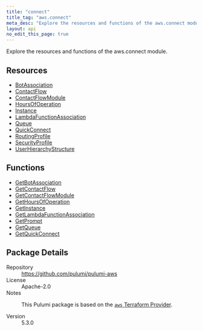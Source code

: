 ```yaml
---
title: "connect"
title_tag: "aws.connect"
meta_desc: "Explore the resources and functions of the aws.connect module."
layout: api
no_edit_this_page: true
---
```


<!-- WARNING: this file was generated by Pulumi Docs Generator. -->
<!-- Do not edit by hand unless you're certain you know what you are doing! -->

Explore the resources and functions of the aws.connect module.

<h2 id="resources">Resources</h2>
<ul class="api">
    <li><a href="botassociation" title="BotAssociation"><span class="api-symbol api-symbol--resource"></span>BotAssociation</a></li>
    <li><a href="contactflow" title="ContactFlow"><span class="api-symbol api-symbol--resource"></span>ContactFlow</a></li>
    <li><a href="contactflowmodule" title="ContactFlowModule"><span class="api-symbol api-symbol--resource"></span>ContactFlowModule</a></li>
    <li><a href="hoursofoperation" title="HoursOfOperation"><span class="api-symbol api-symbol--resource"></span>HoursOfOperation</a></li>
    <li><a href="instance" title="Instance"><span class="api-symbol api-symbol--resource"></span>Instance</a></li>
    <li><a href="lambdafunctionassociation" title="LambdaFunctionAssociation"><span class="api-symbol api-symbol--resource"></span>LambdaFunctionAssociation</a></li>
    <li><a href="queue" title="Queue"><span class="api-symbol api-symbol--resource"></span>Queue</a></li>
    <li><a href="quickconnect" title="QuickConnect"><span class="api-symbol api-symbol--resource"></span>QuickConnect</a></li>
    <li><a href="routingprofile" title="RoutingProfile"><span class="api-symbol api-symbol--resource"></span>RoutingProfile</a></li>
    <li><a href="securityprofile" title="SecurityProfile"><span class="api-symbol api-symbol--resource"></span>SecurityProfile</a></li>
    <li><a href="userhierarchystructure" title="UserHierarchyStructure"><span class="api-symbol api-symbol--resource"></span>UserHierarchyStructure</a></li>
</ul>

<h2 id="functions">Functions</h2>
<ul class="api">
    <li><a href="getbotassociation" title="GetBotAssociation"><span class="api-symbol api-symbol--function"></span>GetBotAssociation</a></li>
    <li><a href="getcontactflow" title="GetContactFlow"><span class="api-symbol api-symbol--function"></span>GetContactFlow</a></li>
    <li><a href="getcontactflowmodule" title="GetContactFlowModule"><span class="api-symbol api-symbol--function"></span>GetContactFlowModule</a></li>
    <li><a href="gethoursofoperation" title="GetHoursOfOperation"><span class="api-symbol api-symbol--function"></span>GetHoursOfOperation</a></li>
    <li><a href="getinstance" title="GetInstance"><span class="api-symbol api-symbol--function"></span>GetInstance</a></li>
    <li><a href="getlambdafunctionassociation" title="GetLambdaFunctionAssociation"><span class="api-symbol api-symbol--function"></span>GetLambdaFunctionAssociation</a></li>
    <li><a href="getprompt" title="GetPrompt"><span class="api-symbol api-symbol--function"></span>GetPrompt</a></li>
    <li><a href="getqueue" title="GetQueue"><span class="api-symbol api-symbol--function"></span>GetQueue</a></li>
    <li><a href="getquickconnect" title="GetQuickConnect"><span class="api-symbol api-symbol--function"></span>GetQuickConnect</a></li>
</ul>

<h2 id="package-details">Package Details</h2>
<dl class="package-details">
	<dt>Repository</dt>
	<dd><a href="https://github.com/pulumi/pulumi-aws">https://github.com/pulumi/pulumi-aws</a></dd>
	<dt>License</dt>
	<dd>Apache-2.0</dd>
	<dt>Notes</dt>
	<dd><p>This Pulumi package is based on the <a href="https://github.com/hashicorp/terraform-provider-aws"><code>aws</code> Terraform Provider</a>.</p>
</dd>
	<dt>Version</dt>
	<dd>5.3.0</dd>
</dl>

